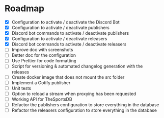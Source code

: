 # Roadmap

 - [x] Configuration to activate / deactivate the Discord Bot 
 - [x] Configuration to activate / deactivate publishers
 - [x] Discord bot commands to activate / deactivate publishers
 - [x] Configuration to activate / deactivate releasers
 - [x] Discord bot commands to activate / deactivate releasers
 - [ ] Improve doc with screenshots
 - [ ] Better doc for the configuration
 - [ ] Use Prettier for code formatting
 - [ ] Script for versioning & automated changelog generation with the releases
 - [ ] Create docker image that does not mount the src folder
 - [ ] Implement a Gotify publisher
 - [ ] Unit tests
 - [ ] Option to reload a stream when proxying has been requested
 - [ ] Working API for TheSportsDB
 - [ ] Refactor the publishers configuration to store everything in the database
 - [ ] Refactor the releasers configuration to store everything in the database
